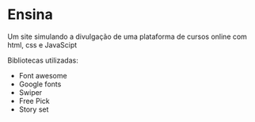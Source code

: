 # Ensina
Um site simulando a divulgação de uma plataforma de cursos online com html, css e JavaScipt

Bibliotecas utilizadas:
- Font awesome
- Google fonts
- Swiper
- Free Pick
- Story set
